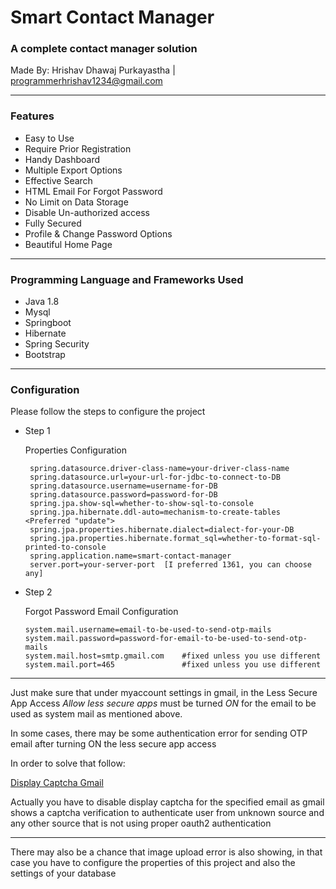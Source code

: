# Smart Contact Manager

### A complete contact manager solution

Made By: Hrishav Dhawaj Purkayastha | programmerhrishav1234@gmail.com

---

### Features

- Easy to Use
- Require Prior Registration
- Handy Dashboard
- Multiple Export Options
- Effective Search
- HTML Email For Forgot Password
- No Limit on Data Storage
- Disable Un-authorized access
- Fully Secured
- Profile & Change Password Options
- Beautiful Home Page

---
### Programming Language and Frameworks Used

- Java 1.8
- Mysql 
- Springboot
- Hibernate
- Spring Security
- Bootstrap

---

### Configuration

Please follow the steps to configure the project

- Step 1

  Properties Configuration
   ```properties
    spring.datasource.driver-class-name=your-driver-class-name
    spring.datasource.url=your-url-for-jdbc-to-connect-to-DB
    spring.datasource.username=username-for-DB
    spring.datasource.password=password-for-DB
    spring.jpa.show-sql=whether-to-show-sql-to-console
    spring.jpa.hibernate.ddl-auto=mechanism-to-create-tables <Preferred "update">
    spring.jpa.properties.hibernate.dialect=dialect-for-your-DB
    spring.jpa.properties.hibernate.format_sql=whether-to-format-sql-printed-to-console
    spring.application.name=smart-contact-manager
    server.port=your-server-port  [I preferred 1361, you can choose any]
   ```

- Step 2

  Forgot Password Email Configuration
    ```properties
    system.mail.username=email-to-be-used-to-send-otp-mails
    system.mail.password=password-for-email-to-be-used-to-send-otp-mails
    system.mail.host=smtp.gmail.com    #fixed unless you use different
    system.mail.port=465               #fixed unless you use different
    ```

---
Just make sure that under myaccount settings in gmail, in the Less Secure App Access *Allow less secure apps* must be
turned _ON_
for the email to be used as system mail as mentioned above.

In some cases, there may be some authentication error for sending OTP email after turning ON the less secure app access

In order to solve that follow:

[Display Captcha Gmail](https://accounts.google.com/DisplayUnlockCaptcha)

Actually you have to disable display captcha for the specified email as gmail shows a captcha verification to
authenticate user from unknown source and any other source that is not using proper oauth2 authentication

---

There may also be a chance that image upload error is also showing, in that case you have to configure the properties of
this project and also the settings of your database

